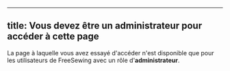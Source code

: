 ***

## title: Vous devez être un administrateur pour accéder à cette page

La page à laquelle vous avez essayé d'accéder n'est disponible que pour les utilisateurs de FreeSewing avec un rôle d'**administrateur**.
